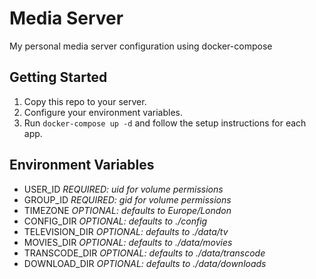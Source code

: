 # Media Server
My personal media server configuration using docker-compose

## Getting Started
1. Copy this repo to your server.
2. Configure your environment variables.
3. Run `docker-compose up -d` and follow the setup instructions for each app.

## Environment Variables
- USER_ID *REQUIRED: uid for volume permissions*
- GROUP_ID *REQUIRED: gid for volume permissions*
- TIMEZONE *OPTIONAL: defaults to Europe/London* 
- CONFIG_DIR *OPTIONAL: defaults to ./config*
- TELEVISION_DIR *OPTIONAL: defaults to ./data/tv*
- MOVIES_DIR *OPTIONAL: defaults to ./data/movies*
- TRANSCODE_DIR *OPTIONAL: defaults to ./data/transcode*
- DOWNLOAD_DIR *OPTIONAL: defaults to ./data/downloads*
